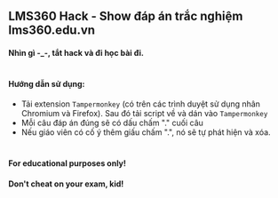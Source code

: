 ## LMS360 Hack - Show đáp án trắc nghiệm lms360.edu.vn
#### Nhìn gì -_-, tắt hack và đi học bài đi.
#
#### Hướng dẫn sử dụng:
- Tải extension `Tampermonkey` (có trên các trình duyệt sử dụng nhân Chromium và Firefox). Sau đó tải script về và dán vào `Tampermonkey`
- Mỗi câu đáp án đúng sẽ có dấu chấm "." cuối câu
- Nếu giáo viên có cố ý thêm giấu chấm ".", nó sẽ tự phát hiện và xóa.
#
#### For educational purposes only!
#### Don't cheat on your exam, kid!
